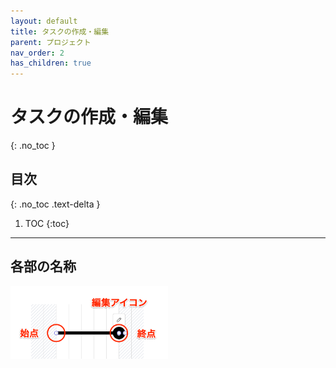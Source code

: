 ```yaml
---
layout: default
title: タスクの作成・編集
parent: プロジェクト
nav_order: 2
has_children: true
---
```


# タスクの作成・編集
{: .no_toc }

## 目次
{: .no_toc .text-delta }

1. TOC
{:toc}

---

## 各部の名称

<img src="../../assets/images/projects/task/1.png" width="50%">
